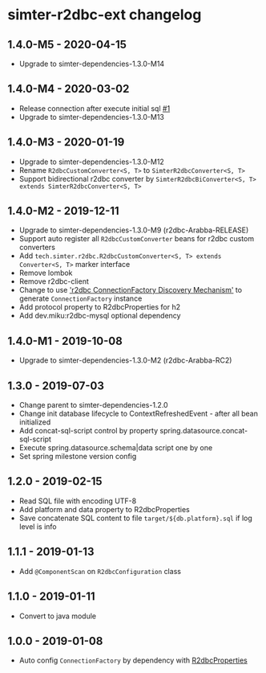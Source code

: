 # simter-r2dbc-ext changelog

## 1.4.0-M5 - 2020-04-15

- Upgrade to simter-dependencies-1.3.0-M14

## 1.4.0-M4 - 2020-03-02

- Release connection after execute initial sql [#1]
- Upgrade to simter-dependencies-1.3.0-M13

[#1]: https://github.com/simter/simter-r2dbc-ext/issues/1

## 1.4.0-M3 - 2020-01-19

- Upgrade to simter-dependencies-1.3.0-M12
- Rename `R2dbcCustomConverter<S, T>` to `SimterR2dbcConverter<S, T>`
- Support bidirectional r2dbc converter by `SimterR2dbcBiConverter<S, T> extends SimterR2dbcConverter<S, T>`

## 1.4.0-M2 - 2019-12-11

- Upgrade to simter-dependencies-1.3.0-M9 (r2dbc-Arabba-RELEASE)
- Support auto register all `R2dbcCustomConverter` beans for r2dbc custom converters
- Add `tech.simter.r2dbc.R2dbcCustomConverter<S, T> extends Converter<S, T>` marker interface
- Remove lombok
- Remove r2dbc-client
- Change to use ['r2dbc ConnectionFactory Discovery Mechanism'] to generate `ConnectionFactory` instance
- Add protocol property to R2dbcProperties for h2
- Add dev.miku:r2dbc-mysql optional dependency

['r2dbc ConnectionFactory Discovery Mechanism']: https://r2dbc.io/spec/0.8.0.RELEASE/spec/html/#connections.factory.discovery

## 1.4.0-M1 - 2019-10-08

- Upgrade to simter-dependencies-1.3.0-M2 (r2dbc-Arabba-RC2)

## 1.3.0 - 2019-07-03

- Change parent to simter-dependencies-1.2.0
- Change init database lifecycle to ContextRefreshedEvent - after all bean initialized
- Add concat-sql-script control by property spring.datasource.concat-sql-script
- Execute spring.datasource.schema|data script one by one
- Set spring milestone version config

## 1.2.0 - 2019-02-15

- Read SQL file with encoding UTF-8
- Add platform and data property to R2dbcProperties
- Save concatenate SQL content to file `target/${db.platform}.sql` if log level is info

## 1.1.1 - 2019-01-13

- Add `@ComponentScan` on `R2dbcConfiguration` class

## 1.1.0 - 2019-01-11

- Convert to java module

## 1.0.0 - 2019-01-08

- Auto config `ConnectionFactory` by dependency with [R2dbcProperties]

[R2dbcProperties]: https://github.com/simter/simter-r2dbc-ext/blob/master/src/main/java/tech/simter/r2dbc/R2dbcProperties.kt